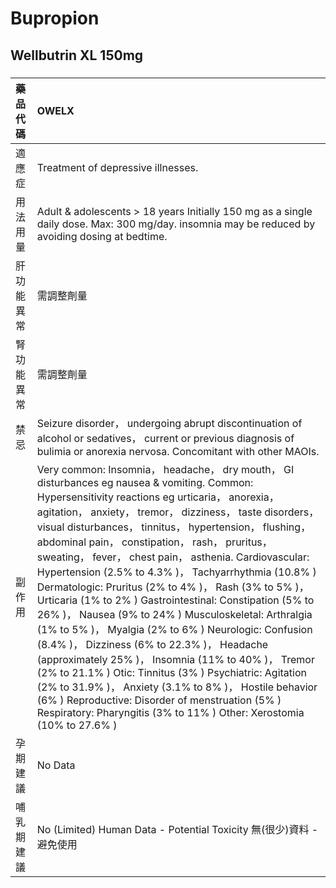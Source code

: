 # Bupropion

## Wellbutrin XL 150mg

##### 

| 藥品代碼   | OWELX                                                                                                                                                                                                                                                                                                                                                                                                                                                                                                                                                                                                                                                                                                                                                                                                                                                                                                                                                                                                                                  |
|:-----------|:---------------------------------------------------------------------------------------------------------------------------------------------------------------------------------------------------------------------------------------------------------------------------------------------------------------------------------------------------------------------------------------------------------------------------------------------------------------------------------------------------------------------------------------------------------------------------------------------------------------------------------------------------------------------------------------------------------------------------------------------------------------------------------------------------------------------------------------------------------------------------------------------------------------------------------------------------------------------------------------------------------------------------------------|
| 適應症     | Treatment of depressive illnesses.                                                                                                                                                                                                                                                                                                                                                                                                                                                                                                                                                                                                                                                                                                                                                                                                                                                                                                                                                                                                     |
| 用法用量   | Adult & adolescents > 18 years Initially 150 mg as a single daily dose. Max: 300 mg/day. insomnia may be reduced by avoiding dosing at bedtime.                                                                                                                                                                                                                                                                                                                                                                                                                                                                                                                                                                                                                                                                                                                                                                                                                                                                                        |
| 肝功能異常 | 需調整劑量                                                                                                                                                                                                                                                                                                                                                                                                                                                                                                                                                                                                                                                                                                                                                                                                                                                                                                                                                                                                                             |
| 腎功能異常 | 需調整劑量                                                                                                                                                                                                                                                                                                                                                                                                                                                                                                                                                                                                                                                                                                                                                                                                                                                                                                                                                                                                                             |
| 禁忌       | Seizure disorder， undergoing abrupt discontinuation of alcohol or sedatives， current or previous diagnosis of bulimia or anorexia nervosa. Concomitant with other MAOIs.                                                                                                                                                                                                                                                                                                                                                                                                                                                                                                                                                                                                                                                                                                                                                                                                                                                             |
| 副作用     | Very common: Insomnia， headache， dry mouth， GI disturbances eg nausea & vomiting. Common: Hypersensitivity reactions eg urticaria， anorexia， agitation， anxiety， tremor， dizziness， taste disorders， visual disturbances， tinnitus， hypertension， flushing， abdominal pain， constipation， rash， pruritus， sweating， fever， chest pain， asthenia. Cardiovascular: Hypertension (2.5% to 4.3% )， Tachyarrhythmia (10.8% ) Dermatologic: Pruritus (2% to 4% )， Rash (3% to 5% )， Urticaria (1% to 2% ) Gastrointestinal: Constipation (5% to 26% )， Nausea (9% to 24% ) Musculoskeletal: Arthralgia (1% to 5% )， Myalgia (2% to 6% ) Neurologic: Confusion (8.4% )， Dizziness (6% to 22.3% )， Headache (approximately 25% )， Insomnia (11% to 40% )， Tremor (2% to 21.1% ) Otic: Tinnitus (3% ) Psychiatric: Agitation (2% to 31.9% )， Anxiety (3.1% to 8% )， Hostile behavior (6% ) Reproductive: Disorder of menstruation (5% ) Respiratory: Pharyngitis (3% to 11% ) Other: Xerostomia (10% to 27.6% ) |
| 孕期建議   | No Data                                                                                                                                                                                                                                                                                                                                                                                                                                                                                                                                                                                                                                                                                                                                                                                                                                                                                                                                                                                                                                |
| 哺乳期建議 | No (Limited) Human Data - Potential Toxicity 無(很少)資料 - 避免使用                                                                                                                                                                                                                                                                                                                                                                                                                                                                                                                                                                                                                                                                                                                                                                                                                                                                                                                                                                   |

